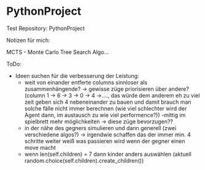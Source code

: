 # PythonProject
Test Repository: PythonProject

Notizen für mich:

MCTS - Monte Carlo Tree Search Algo...

ToDo:
-   Ideen suchen für die verbesserung der Leistung:
    - weit von einander entferte columns sinnloser als zusammenhängende? -> gewisse züge priorisieren über andere? (column 1 -> 6 -> 3 -> 0 -> 4 ->...., das würde dem anderem eh zu viel zeit geben sich 4 nebeneinander zu bauen und damit brauch man solche fälle nicht immer berechnen (wie viel schlechter wird der Agent dann, im austausch zu wie viel performence?))
    -mittig im spielbrett mehr möglichkeiten -> diese züge bevorzugen??
    - in der nähe des gegners simulieren und dann generell (zwei verschiedene algos?) -> irgendwie schaffen das der immer min. 4 schritte weiter weiß was passieren wird wenn der gegner einen move macht
    -   wenn len(self.children) = 7 dann kinder anders auswählen (aktuell random.choice(self.children).create_children())